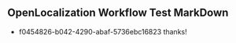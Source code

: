 ## OpenLocalization Workflow Test MarkDown
* f0454826-b042-4290-abaf-5736ebc16823 thanks!

<!--HONumber=Aug16_HO3-->


